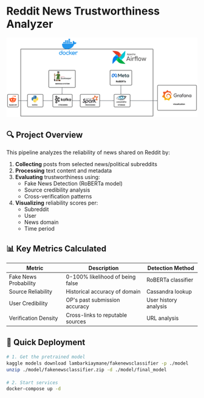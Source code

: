 # Reddit News Trustworthiness Analyzer

![Pipeline Diagram](project_architecture.png)

## 🔍 Project Overview

This pipeline analyzes the reliability of news shared on Reddit by:
1. **Collecting** posts from selected news/political subreddits
2. **Processing** text content and metadata
3. **Evaluating** trustworthiness using:
   - Fake News Detection (RoBERTa model)
   - Source credibility analysis
   - Cross-verification patterns
4. **Visualizing** reliability scores per:
   - Subreddit
   - User
   - News domain
   - Time period

## 📊 Key Metrics Calculated

| Metric                | Description                          | Detection Method               |
|-----------------------|--------------------------------------|---------------------------------|
| Fake News Probability | 0-100% likelihood of being false     | RoBERTa classifier             |
| Source Reliability    | Historical accuracy of domain        | Cassandra lookup               |
| User Credibility      | OP's past submission accuracy        | User history analysis          |
| Verification Density  | Cross-links to reputable sources     | URL analysis                   |

## 🚀 Quick Deployment

```bash
# 1. Get the pretrained model
kaggle models download lambarkiaymane/fakenewsclassifier -p ./model
unzip ./model/fakenewsclassifier.zip -d ./model/final_model

# 2. Start services
docker-compose up -d